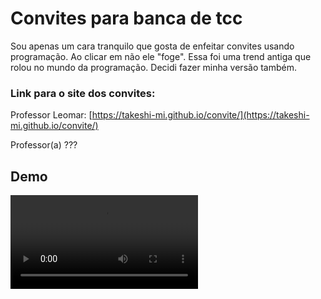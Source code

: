 # Convites para banca de tcc
Sou apenas um cara tranquilo que gosta de enfeitar convites usando programação. 
Ao clicar em não ele "foge". Essa foi uma trend antiga que rolou no mundo da programação. Decidi fazer minha versão também.

### Link para o site dos convites:

Professor Leomar: [https://takeshi-mi.github.io/convite/](https://takeshi-mi.github.io/convite/)


Professor(a) ???

## Demo
![Demonstração do projeto em vídeo](convite-tcc-site_TQrP6Zey.mp4)
